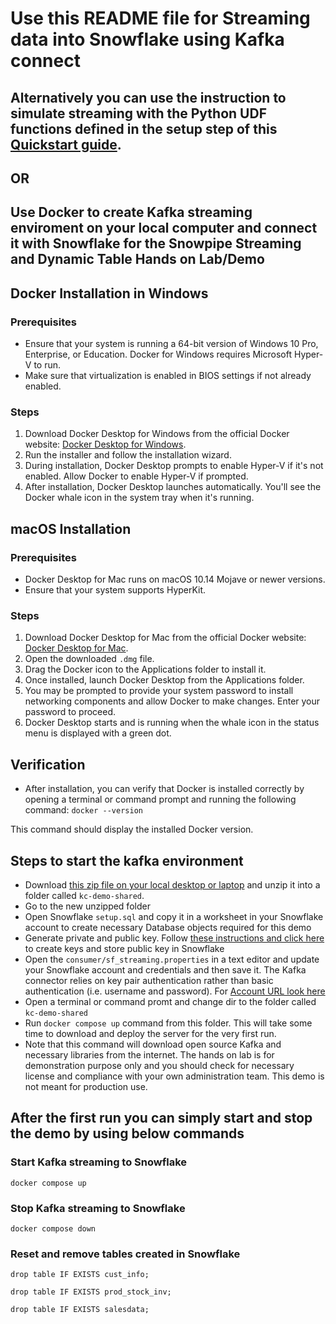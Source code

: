 # Use this README file for Streaming data into Snowflake using Kafka connect

## Alternatively you can use the instruction to simulate streaming with the Python UDF functions defined in the setup step of this [Quickstart guide](https://quickstarts.snowflake.com/guide/getting_started_with_dynamic_tables/index.html?index=..%2F..index#1).

## OR

## Use Docker to create Kafka streaming enviroment on your local computer and connect it with Snowflake for the Snowpipe Streaming and Dynamic Table Hands on Lab/Demo

## Docker Installation in Windows

### Prerequisites
- Ensure that your system is running a 64-bit version of Windows 10 Pro, Enterprise, or Education. Docker for Windows requires Microsoft Hyper-V to run.
- Make sure that virtualization is enabled in BIOS settings if not already enabled.

### Steps
1. Download Docker Desktop for Windows from the official Docker website: [Docker Desktop for Windows](https://hub.docker.com/editions/community/docker-ce-desktop-windows).
2. Run the installer and follow the installation wizard.
3. During installation, Docker Desktop prompts to enable Hyper-V if it's not enabled. Allow Docker to enable Hyper-V if prompted.
4. After installation, Docker Desktop launches automatically. You'll see the Docker whale icon in the system tray when it's running.

## macOS Installation

### Prerequisites
- Docker Desktop for Mac runs on macOS 10.14 Mojave or newer versions.
- Ensure that your system supports HyperKit.

### Steps
1. Download Docker Desktop for Mac from the official Docker website: [Docker Desktop for Mac](https://hub.docker.com/editions/community/docker-ce-desktop-mac).
2. Open the downloaded `.dmg` file.
3. Drag the Docker icon to the Applications folder to install it.
4. Once installed, launch Docker Desktop from the Applications folder.
5. You may be prompted to provide your system password to install networking components and allow Docker to make changes. Enter your password to proceed.
6. Docker Desktop starts and is running when the whale icon in the status menu is displayed with a green dot.

## Verification
- After installation, you can verify that Docker is installed correctly by opening a terminal or command prompt and running the following command: 
`docker --version`

This command should display the installed Docker version.

## Steps to start the kafka environment
- Download [this zip file on your local desktop or laptop](https://github.com/sfc-gh-pjain/sfguides/tree/master/site/sfguides/src/getting_started_with_dynamic_tables/kafka_docker_setup/kc-demo-shared.zip) and unzip it into a folder called `kc-demo-shared`.
- Go to the new unzipped folder
- Open Snowflake `setup.sql` and copy it in a worksheet in your Snowflake account to create necessary Database objects required for this demo
- Generate private and public key. Follow [these instructions and click here](https://docs.snowflake.com/user-guide/kafka-connector-install#using-key-pair-authentication-key-rotation) to create keys and store public key in Snowflake 
- Open the `consumer/sf_streaming.properties` in a text editor and update your Snowflake account and credentials and then save it. The Kafka connector relies on key pair authentication rather than basic authentication (i.e. username and password). For [Account URL look here](https://docs.snowflake.com/en/user-guide/admin-account-identifier)
- Open a terminal or command promt and change dir to the folder called `kc-demo-shared`
- Run `docker compose up` command from this folder. This will take some time to download and deploy the server for the very first run.
- Note that this command will download open source Kafka and necessary libraries from the internet. The hands on lab is for demonstration purpose only and you should check for necessary license and compliance with your own administration team. This demo is not meant for production use.

## After the first run you can simply start and stop the demo by using below commands

### Start Kafka streaming to Snowflake

`docker compose up`


### Stop Kafka streaming to Snowflake

`docker compose down`

### Reset and remove tables created in Snowflake

`drop table IF EXISTS cust_info;`

`drop table IF EXISTS prod_stock_inv;`

`drop table IF EXISTS salesdata;`